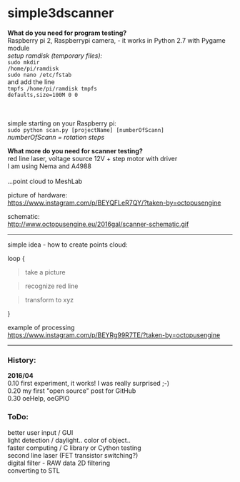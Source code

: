 # simple3dscanner
<b>What do you need for program testing?</b><br /> 
Raspberry pi 2, Raspberrypi camera, - it works in Python 2.7 with Pygame module<br /> 
<i>setup ramdisk (temporary files):</i><br />
<code>sudo mkdir /home/pi/ramdisk</code><br /> 
<code>sudo nano /etc/fstab</code><br />
and add the line<br />
<code>tmpfs /home/pi/ramdisk tmpfs defaults,size=100M 0 0</code><br /> 
<br />


<br />
simple starting on your Raspberry pi:<br />
<code>sudo python scan.py [projectName] [numberOfScann] </code><br />
<i>numberOfScann = rotation steps</i><br />

<b>What more do you need for scanner testing?</b><br /> 
red line laser, voltage source 12V + step motor with driver<br /> 
I am using Nema and A4988<br />  
...point cloud to MeshLab

picture of hardware:<br /> 
https://www.instagram.com/p/BEYQFLeR7QY/?taken-by=octopusengine

schematic:<br /> 
http://www.octopusengine.eu/2016gal/scanner-schematic.gif

<hr /> 
simple idea - how to create points cloud:

loop {

  > take a picture 

  > recognize red line

  > transform to xyz
  
  }

 example of processing<br /> 
  https://www.instagram.com/p/BEYRg99R7TE/?taken-by=octopusengine

<hr />
<h3>History:</h3> 

 <b>2016/04</b><br /> 
 0.10 first experiment, it works! I was really surprised ;-)<br /> 
 0.20 my first "open source" post for GitHub<br /> 
 0.30 oeHelp, oeGPIO<br />
 
 
<h3>ToDo:</h3>

 better user input / GUI<br /> 
 light detection / daylight.. color of object..<br /> 
 faster computing / C library or Cython testing<br /> 
 second line laser (FET transistor switching?) <br /> 
 digital filter - RAW data 2D filtering<br /> 
 converting to STL<br /> 
 
  
